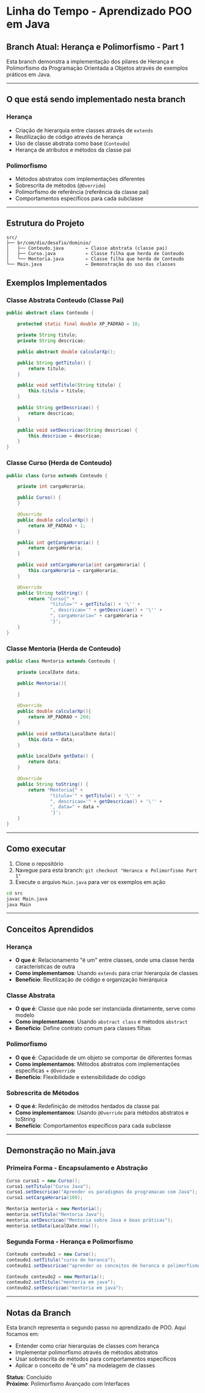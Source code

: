 # Linha do Tempo - Aprendizado POO em Java

## Branch Atual: Herança e Polimorfismo - Part 1

Esta branch demonstra a implementação dos pilares de Herança e Polimorfismo da Programação Orientada a Objetos através de exemplos práticos em Java.

---

## O que está sendo implementado nesta branch

### Herança
- Criação de hierarquia entre classes através de `extends`
- Reutilização de código através de herança
- Uso de classe abstrata como base (`Conteudo`)
- Herança de atributos e métodos da classe pai

### Polimorfismo
- Métodos abstratos com implementações diferentes
- Sobrescrita de métodos (`@Override`)
- Polimorfismo de referência (referência da classe pai)
- Comportamentos específicos para cada subclasse

---

## Estrutura do Projeto

```
src/
├── br/com/dio/desafio/dominio/
│   ├── Conteudo.java        ← Classe abstrata (classe pai)
│   ├── Curso.java           ← Classe filha que herda de Conteudo
│   └── Mentoria.java        ← Classe filha que herda de Conteudo
└── Main.java                ← Demonstração do uso das classes
```

## Exemplos Implementados

### Classe Abstrata Conteudo (Classe Pai)
```java
public abstract class Conteudo {

    protected static final double XP_PADRAO = 10;

    private String titulo;
    private String descricao;

    public abstract double calcularXp();

    public String getTitulo() {
        return titulo;
    }

    public void setTitulo(String titulo) {
        this.titulo = titulo;
    }

    public String getDescricao() {
        return descricao;
    }

    public void setDescricao(String descricao) {
        this.descricao = descricao;
    }
}
```

### Classe Curso (Herda de Conteudo)
```java
public class Curso extends Conteudo {

    private int cargaHoraria;

    public Curso() {
    }

    @Override
    public double calcularXp() {
        return XP_PADRAO + 1;
    }

    public int getCargaHoraria() {
        return cargaHoraria;
    }

    public void setCargaHoraria(int cargaHoraria) {
        this.cargaHoraria = cargaHoraria;
    }

    @Override
    public String toString() {
        return "Curso{" +
                "titulo='" + getTitulo() + '\'' +
                ", descricao='" + getDescricao() + '\'' +
                ", cargaHoraria=" + cargaHoraria +
                '}';
    }
}
```

### Classe Mentoria (Herda de Conteudo)
```java
public class Mentoria extends Conteudo {

    private LocalDate data;

    public Mentoria(){
        
    }

    @Override
    public double calcularXp(){
        return XP_PADRAO + 20d;
    }

    public void setData(LocalDate data){
        this.data = data;
    }

    public LocalDate getData() {
        return data;
    }

    @Override
    public String toString() {
        return "Mentoria{" +
                "titulo='" + getTitulo() + '\'' +
                ", descricao='" + getDescricao() + '\'' +
                ", data=" + data +
                '}';
    }
}
```

---

## Como executar

1. Clone o repositório
2. Navegue para esta branch: `git checkout "Heranca e Polimorfismo Part 1"`
3. Execute o arquivo `Main.java` para ver os exemplos em ação

```bash
cd src
javac Main.java
java Main
```

---


## Conceitos Aprendidos

### Herança
- **O que é**: Relacionamento "é um" entre classes, onde uma classe herda características de outra
- **Como implementamos**: Usando `extends` para criar hierarquia de classes
- **Benefício**: Reutilização de código e organização hierárquica

### Classe Abstrata
- **O que é**: Classe que não pode ser instanciada diretamente, serve como modelo
- **Como implementamos**: Usando `abstract class` e métodos `abstract`
- **Benefício**: Define contrato comum para classes filhas

### Polimorfismo
- **O que é**: Capacidade de um objeto se comportar de diferentes formas
- **Como implementamos**: Métodos abstratos com implementações específicas + `@Override`
- **Benefício**: Flexibilidade e extensibilidade do código

### Sobrescrita de Métodos
- **O que é**: Redefinição de métodos herdados da classe pai
- **Como implementamos**: Usando `@Override` para métodos abstratos e toString
- **Benefício**: Comportamentos específicos para cada subclasse

---

## Demonstração no Main.java

### Primeira Forma - Encapsulamento e Abstração
```java
Curso curso1 = new Curso();
curso1.setTitulo("Curso Java");
curso1.setDescricao("Aprender os paradigmas da programacao com Java");
curso1.setCargaHoraria(100);

Mentoria mentoria = new Mentoria();
mentoria.setTitulo("Mentoria Java");
mentoria.setDescricao("Mentoria sobre Java e boas práticas");
mentoria.setData(LocalDate.now());
```

### Segunda Forma - Herança e Polimorfismo
```java
Conteudo conteudo1 = new Curso();
conteudo1.setTitulo("curso de heranca");
conteudo1.setDescricao("aprender os conceitos de heranca e polimorfismo");

Conteudo conteudo2 = new Mentoria();
conteudo2.setTitulo("mentoria em java");
conteudo2.setDescricao("mentoria em java");
```

---

## Notas da Branch

Esta branch representa o segundo passo no aprendizado de POO. Aqui focamos em:
- Entender como criar hierarquias de classes com herança
- Implementar polimorfismo através de métodos abstratos
- Usar sobrescrita de métodos para comportamentos específicos
- Aplicar o conceito de "é um" na modelagem de classes

**Status**: Concluído  
**Próximo**: Polimorfismo Avançado com Interfaces
